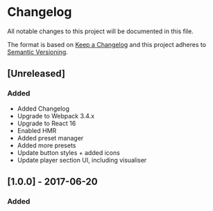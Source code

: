# Changelog
All notable changes to this project will be documented in this file.

The format is based on [Keep a Changelog](http://keepachangelog.com/en/1.0.0/)
and this project adheres to [Semantic Versioning](http://semver.org/spec/v2.0.0.html).

## [Unreleased]
### Added
- Added Changelog
- Upgrade to Webpack 3.4.x
- Upgrade to React 16
- Enabled HMR
- Added preset manager
- Added more presets
- Update button styles + added icons
- Update player section UI, including visualiser

## [1.0.0] - 2017-06-20
### Added
